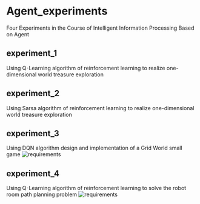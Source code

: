 # Agent_experiments
Four Experiments in the Course of Intelligent Information Processing Based on Agent

## experiment_1
Using Q-Learning algorithm of reinforcement learning to realize one-dimensional world treasure exploration

## experiment_2
Using Sarsa algorithm of reinforcement learning to realize one-dimensional world treasure exploration

## experiment_3
Using DQN algorithm design and implementation of a Grid World small game
![requirements](https://user-images.githubusercontent.com/59004542/230028313-edbb19e7-1922-455e-8a53-4c3709fa8ae1.png)

## experiment_4
Using Q-Learning algorithm of reinforcement learning to solve the robot room path planning problem
![requirements](https://user-images.githubusercontent.com/59004542/230028258-88d0a21c-cc01-4270-a148-2f1c191a8f01.png)
